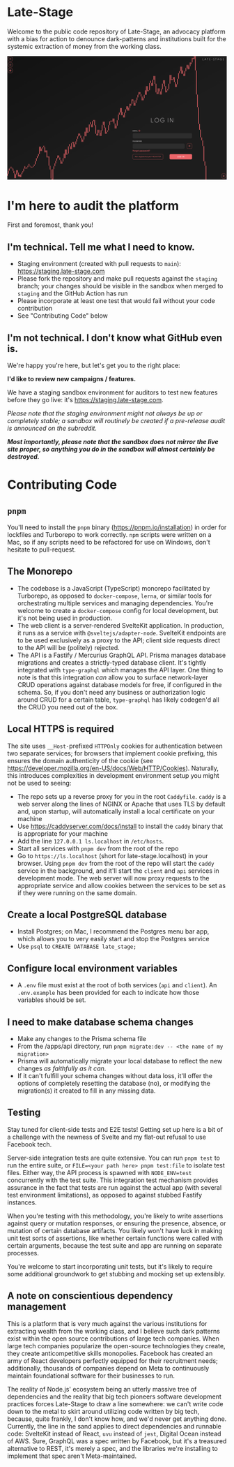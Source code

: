 # Late-Stage

Welcome to the public code repository of Late-Stage, an advocacy platform with a bias for action to denounce dark-patterns and institutions built for the systemic extraction of money from the working class.

![Late-Stage login page](.github/LoginPage.png)

# I'm here to audit the platform
First and foremost, thank you!

## I'm technical. Tell me what I need to know.
- Staging environment (created with pull requests to `main`): https://staging.late-stage.com
- Please fork the repository and make pull requests against the `staging` branch; your changes should be visible in the sandbox when merged to `staging` and the GitHub Action has run
- Please incorporate at least one test that would fail without your code contribution
- See "Contributing Code" below

## I'm not technical. I don't know what GitHub even is.
We're happy you're here, but let's get you to the right place:

**I'd like to review new campaigns / features.**

We have a staging sandbox environment for auditors to test new features before they go live: it's https://staging.late-stage.com.

*Please note that the staging environment might not always be up or completely stable; a sandbox will routinely be created if a pre-release audit is announced on the subreddit.*

***Most importantly, please note that the sandbox does not mirror the live site proper, so anything you do in the sandbox will almost certainly be destroyed.***

# Contributing Code

## `pnpm`
You'll need to install the `pnpm` binary (https://pnpm.io/installation) in order for lockfiles and Turborepo to work correctly. `npm` scripts were written on a Mac, so if any scripts need to be refactored for use on Windows, don't hesitate to pull-request.

## The Monorepo
- The codebase is a JavaScript (TypeScript) monorepo facilitated by Turborepo, as opposed to `docker-compose`, `lerna`, or similar tools for orchestrating multiple services and managing dependencies. You're welcome to create
a `docker-compose` config for local development, but it's not being used in production.
- The web client is a server-rendered SvelteKit application. In production, it runs as a service with `@sveltejs/adapter-node`. SvelteKit endpoints are to be used exclusively as a proxy to the API; client side requests direct to the API will be (politely) rejected.
- The API is a Fastify / Mercurius GraphQL API. Prisma manages database migrations and creates a strictly-typed database client. It's tightly integrated with `type-graphql` which manages the API layer. One thing to note is that this integration *can* allow you to surface network-layer CRUD operations against database models for free, if configured in the schema. So, if you don't need any business or authorization logic around CRUD for a certain table, `type-graphql` has likely codegen'd all the CRUD you need out of the box.
  
## Local HTTPS is required
The site uses `__Host-`prefixed `HTTPOnly` cookies for authentication between two separate services; for browsers that implement cookie prefixing, this ensures the domain authenticity of the cookie (see https://developer.mozilla.org/en-US/docs/Web/HTTP/Cookies). Naturally, this introduces complexities in development environment setup you might not be used to seeing:
  - The repo sets up a reverse proxy for you in the root `Caddyfile`. `caddy` is a web server along the lines of NGINX or Apache that uses TLS by default and, upon startup, will automatically install a local certificate on your machine
  - Use https://caddyserver.com/docs/install to install the `caddy` binary that is appropriate for your machine
  - Add the line `127.0.0.1 ls.localhost` in `/etc/hosts`.
  - Start all services with `pnpm dev` from the root of the repo
  - Go to `https://ls.localhost` (short for late-stage.localhost) in your browser. Using `pnpm dev` from the root of the repo will start the `caddy` service in the background, and it'll start the `client` and `api` services in development mode. The web server will now proxy requests to the appropriate service and allow cookies between the services to be set as if they were running on the same domain.

## Create a local PostgreSQL database
- Install Postgres; on Mac, I recommend the Postgres menu bar app, which allows you to very easily start and stop the Postgres service
- Use `psql` to `CREATE DATABASE late_stage;`

## Configure local environment variables
- A `.env` file must exist at the root of both services (`api` and `client`). An `.env.example` has been provided for each to indicate how those variables should be set.

## I need to make database schema changes
- Make any changes to the Prisma schema file
- From the /apps/api directory, run `pnpm migrate:dev -- <the name of my migration>`
- Prisma will automatically migrate your local database to reflect the new changes *as faithfully as it can*. 
- If it can't fulfill your schema changes without data loss, it'll offer the options of completely resetting the database (no), or modifying the migration(s) it created to fill in any missing data.

## Testing
Stay tuned for client-side tests and E2E tests! Getting set up here is a bit of a challenge with the newness of Svelte and my flat-out refusal to use Facebook tech.

Server-side integration tests are quite extensive. You can run `pnpm test` to run the entire suite, or `FILE=<your path here> pnpm test:file` to isolate test files. Either way, the API process is spawned with `NODE_ENV=test` concurrently with the test suite. This integration test mechanism provides assurance in the fact that tests are run against the actual app (with several test environment limitations), as opposed to against stubbed Fastify instances.

When you're testing with this methodology, you're likely to write assertions against query or mutation responses, or ensuring the presence, absence, or mutation of certain database artifacts. You likely won't have luck in making unit test sorts of assertions, like whether certain functions were called with certain arguments, because the test suite and app are running on separate processes.

You're welcome to start incorporating unit tests, but it's likely to require some additional groundwork to get stubbing and mocking set up extensibly.

## A note on conscientious dependency management
This is a platform that is very much against the various institutions for extracting wealth from the working class, and I believe such dark patterns exist within the open source contributions of large tech companies. When large tech companies popularize the open-source technologies they create, they create anticompetitive skills monopolies. Facebook has created an army of React developers perfectly equipped for their recruitment needs; additionally, thousands of companies depend on Meta to continuously maintain foundational software for their businesses to run.

The reality of Node.js' ecosystem being an utterly massive tree of dependencies and the reality that big tech pioneers software development practices forces Late-Stage to draw a line somewhere: we can't write code down to the metal to skirt around utilizing code written by big tech, because, quite frankly, I don't know how, and we'd never get anything done. Currently, the line in the sand applies to direct dependencies and runnable code: SvelteKit instead of React, `uvu` instead of `jest`, Digital Ocean instead of AWS. Sure, GraphQL was a spec written by Facebook, but it's a treasured alternative to REST, it's merely a spec, and the libraries we're installing to implement that spec aren't Meta-maintained.